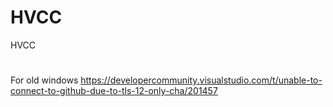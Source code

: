 # HVCC
HVCC
#
For old windows https://developercommunity.visualstudio.com/t/unable-to-connect-to-github-due-to-tls-12-only-cha/201457

